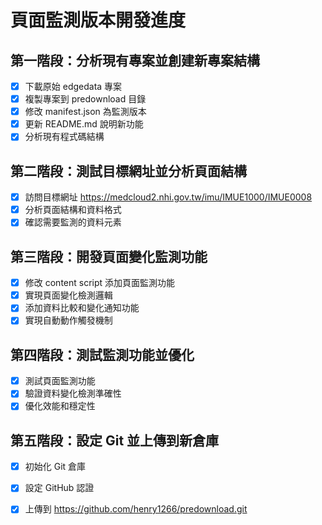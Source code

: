 # 頁面監測版本開發進度

## 第一階段：分析現有專案並創建新專案結構
- [x] 下載原始 edgedata 專案
- [x] 複製專案到 predownload 目錄
- [x] 修改 manifest.json 為監測版本
- [x] 更新 README.md 說明新功能
- [x] 分析現有程式碼結構

## 第二階段：測試目標網址並分析頁面結構
- [x] 訪問目標網址 https://medcloud2.nhi.gov.tw/imu/IMUE1000/IMUE0008
- [x] 分析頁面結構和資料格式
- [x] 確認需要監測的資料元素

## 第三階段：開發頁面變化監測功能
- [x] 修改 content script 添加頁面監測功能
- [x] 實現頁面變化檢測邏輯
- [x] 添加資料比較和變化通知功能
- [x] 實現自動動作觸發機制

## 第四階段：測試監測功能並優化
- [x] 測試頁面監測功能
- [x] 驗證資料變化檢測準確性
- [x] 優化效能和穩定性

## 第五階段：設定 Git 並上傳到新倉庫
- [x] 初始化 Git 倉庫
- [x] 設定 GitHub 認證
- [x] 上傳到 https://github.com/henry1266/predownload.git

